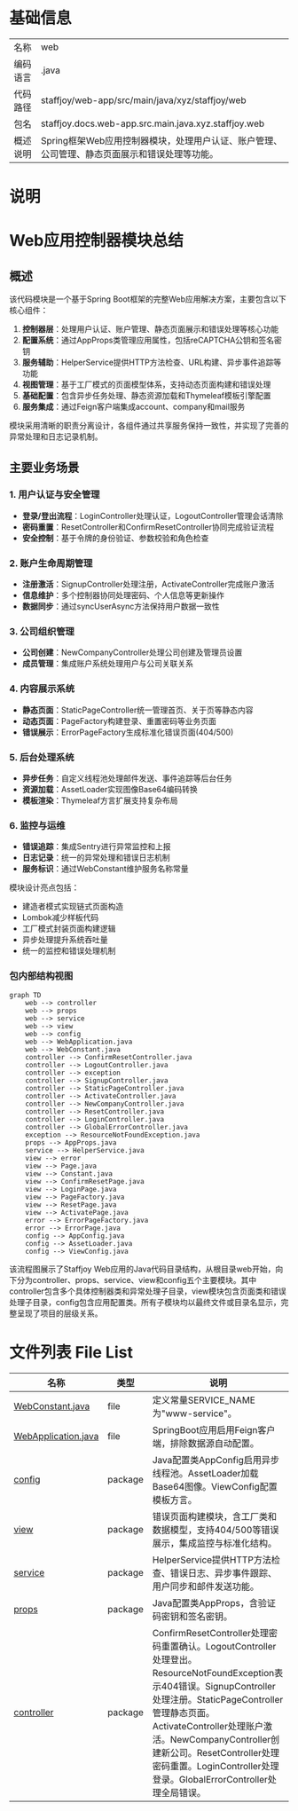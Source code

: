 # 基础信息

|      |      |
|------|------|
| 名称 | web |
| 编码语言 | .java |
| 代码路径 | staffjoy/web-app/src/main/java/xyz/staffjoy/web |
| 包名 | staffjoy.docs.web-app.src.main.java.xyz.staffjoy.web |
| 概述说明 | Spring框架Web应用控制器模块，处理用户认证、账户管理、公司管理、静态页面展示和错误处理等功能。 |

# 说明

# Web应用控制器模块总结

## 概述

该代码模块是一个基于Spring Boot框架的完整Web应用解决方案，主要包含以下核心组件：

1. **控制器层**：处理用户认证、账户管理、静态页面展示和错误处理等核心功能
2. **配置系统**：通过AppProps类管理应用属性，包括reCAPTCHA公钥和签名密钥
3. **服务辅助**：HelperService提供HTTP方法检查、URL构建、异步事件追踪等功能
4. **视图管理**：基于工厂模式的页面模型体系，支持动态页面构建和错误处理
5. **基础配置**：包含异步任务处理、静态资源加载和Thymeleaf模板引擎配置
6. **服务集成**：通过Feign客户端集成account、company和mail服务

模块采用清晰的职责分离设计，各组件通过共享服务保持一致性，并实现了完善的异常处理和日志记录机制。

## 主要业务场景

### 1. 用户认证与安全管理
- **登录/登出流程**：LoginController处理认证，LogoutController管理会话清除
- **密码重置**：ResetController和ConfirmResetController协同完成验证流程
- **安全控制**：基于令牌的身份验证、参数校验和角色检查

### 2. 账户生命周期管理
- **注册激活**：SignupController处理注册，ActivateController完成账户激活
- **信息维护**：多个控制器协同处理密码、个人信息等更新操作
- **数据同步**：通过syncUserAsync方法保持用户数据一致性

### 3. 公司组织管理
- **公司创建**：NewCompanyController处理公司创建及管理员设置
- **成员管理**：集成账户系统处理用户与公司关联关系

### 4. 内容展示系统
- **静态页面**：StaticPageController统一管理首页、关于页等静态内容
- **动态页面**：PageFactory构建登录、重置密码等业务页面
- **错误展示**：ErrorPageFactory生成标准化错误页面(404/500)

### 5. 后台处理系统
- **异步任务**：自定义线程池处理邮件发送、事件追踪等后台任务
- **资源加载**：AssetLoader实现图像Base64编码转换
- **模板渲染**：Thymeleaf方言扩展支持复杂布局

### 6. 监控与运维
- **错误追踪**：集成Sentry进行异常监控和上报
- **日志记录**：统一的异常处理和错误日志机制
- **服务标识**：通过WebConstant维护服务名称常量

模块设计亮点包括：
- 建造者模式实现链式页面构造
- Lombok减少样板代码
- 工厂模式封装页面构建逻辑
- 异步处理提升系统吞吐量
- 统一的监控和错误处理机制


### 包内部结构视图

```mermaid
graph TD
    web --> controller
    web --> props
    web --> service
    web --> view
    web --> config
    web --> WebApplication.java
    web --> WebConstant.java
    controller --> ConfirmResetController.java
    controller --> LogoutController.java
    controller --> exception
    controller --> SignupController.java
    controller --> StaticPageController.java
    controller --> ActivateController.java
    controller --> NewCompanyController.java
    controller --> ResetController.java
    controller --> LoginController.java
    controller --> GlobalErrorController.java
    exception --> ResourceNotFoundException.java
    props --> AppProps.java
    service --> HelperService.java
    view --> error
    view --> Page.java
    view --> Constant.java
    view --> ConfirmResetPage.java
    view --> LoginPage.java
    view --> PageFactory.java
    view --> ResetPage.java
    view --> ActivatePage.java
    error --> ErrorPageFactory.java
    error --> ErrorPage.java
    config --> AppConfig.java
    config --> AssetLoader.java
    config --> ViewConfig.java
```

该流程图展示了Staffjoy Web应用的Java代码目录结构，从根目录web开始，向下分为controller、props、service、view和config五个主要模块。其中controller包含多个具体控制器类和异常处理子目录，view模块包含页面类和错误处理子目录，config包含应用配置类。所有子模块均以最终文件或目录名显示，完整呈现了项目的层级关系。

# 文件列表 File List

| 名称   | 类型  | 说明 |
|-------|------|-------------|
| [WebConstant.java](WebConstant.md) | file | 定义常量SERVICE_NAME为"www-service"。 |
| [WebApplication.java](WebApplication.md) | file | SpringBoot应用启用Feign客户端，排除数据源自动配置。 |
| [config](config/_module.md) | package | Java配置类AppConfig启用异步线程池。AssetLoader加载Base64图像。ViewConfig配置模板方言。 |
| [view](view/_module.md) | package | 错误页面构建模块，含工厂类和数据模型，支持404/500等错误展示，集成监控与标准化结构。 |
| [service](service/_module.md) | package | HelperService提供HTTP方法检查、错误日志、异步事件跟踪、用户同步和邮件发送功能。 |
| [props](props/_module.md) | package | Java配置类AppProps，含验证码密钥和签名密钥。 |
| [controller](controller/_module.md) | package | ConfirmResetController处理密码重置确认。LogoutController处理登出。ResourceNotFoundException表示404错误。SignupController处理注册。StaticPageController管理静态页面。ActivateController处理账户激活。NewCompanyController创建新公司。ResetController处理密码重置。LoginController处理登录。GlobalErrorController处理全局错误。 |


